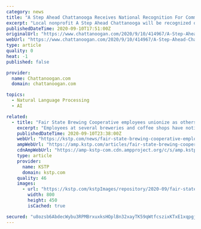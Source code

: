 ```yaml
---
category: news
title: "A Step Ahead Chattanooga Receives National Recognition For Communications Strategy And Impact"
excerpt: "Local nonprofit A Step Ahead Chattanooga will be recognized on Sept. 25 as the annual winner of the Clarence B. Jones Impact Award. Named after Civil Rights hero Dr. Clarence B. Jones, this award recognizes “communications for good."
publishedDateTime: 2020-09-10T17:51:00Z
originalUrl: "https://www.chattanoogan.com/2020/9/10/414967/A-Step-Ahead-Chattanooga-Receives.aspx"
webUrl: "https://www.chattanoogan.com/2020/9/10/414967/A-Step-Ahead-Chattanooga-Receives.aspx"
type: article
quality: 0
heat: -1
published: false

provider:
  name: Chattanoogan.com
  domain: chattanoogan.com

topics:
  - Natural Language Processing
  - AI

related:
  - title: "Fair State Brewing Cooperative employees unionize as others struggle for recognition by ownership"
    excerpt: "Employees at several breweries and coffee shops have notified their ownership of the intent to form a union in recent weeks. “There’s a lot of stuff about our current job that’s quite good,” said Anders Bloomquist,"
    publishedDateTime: 2020-09-10T23:38:00Z
    webUrl: "https://kstp.com/news/fair-state-brewing-cooperative-employees-unionize-as-others-struggle-for-recognition-by-ownership-september-10-2020/5858590/"
    ampWebUrl: "https://amp.kstp.com/articles/fair-state-brewing-cooperative-employees-unionize-as-others-struggle-for-recognition-by-ownership-september-10-2020-5858590.html"
    cdnAmpWebUrl: "https://amp-kstp-com.cdn.ampproject.org/c/s/amp.kstp.com/articles/fair-state-brewing-cooperative-employees-unionize-as-others-struggle-for-recognition-by-ownership-september-10-2020-5858590.html"
    type: article
    provider:
      name: KSTP
      domain: kstp.com
    quality: 46
    images:
      - url: "https://kstp.com/kstpImages/repository/2020-09/fair-state-brewing-union.jpg"
        width: 800
        height: 450
        isCached: true

secured: "u8ozsb6AbdecWybu3RPMBrxuxksHOplBn32xayTK59qWtfcszixKTxE1xqpgjZXeJ16BPU09D/JaE3V+cqMWqnKro5pJFikLpPNM92zEunuot4bRFnFmd/a3X3FHJZ1+Y+GGbDfQjh6r4vJUOui7ULTAfoJE5QgyHqPnpD7fRUx+BkUmT6Mbrf7pN0gicvTMF2ej41XmJQg9Spq9gzpF5lcjmNhYxft3/JpZw73sBxcE5Hm2CerdU0jUz2yXLFvfURPXB9TuA9dD75FGmIyxbfXYeFtHvkKOK28SccXmYsbdMM7LI5Y7frlUG6yJQBrODZb9bkydOfqQlOCUajEmpYLPlYJxF/tQAVy7zr41D40=;7XQJ4LnNQv5OQUlDXqgrCg=="
---
```


